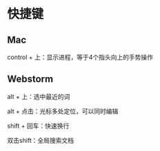# 快捷键

## Mac
control + 上：显示进程，等于4个指头向上的手势操作

## Webstorm
alt + 上：选中最近的词

alt + 点击：光标多处定位，可以同时编辑

shift + 回车：快速换行

双击shift：全局搜索文档

